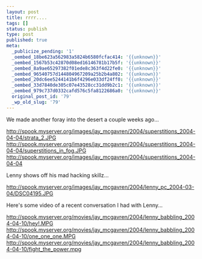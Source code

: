 ```yaml
---
layout: post
title: rrrr....
tags: []
status: publish
type: post
published: true
meta:
  _publicize_pending: '1'
  _oembed_18be623a562983a5824b6580fcfac414: '{{unknown}}'
  _oembed_1567b53c42870d08ed16146781b17b5f: '{{unknown}}'
  _oembed_8a9ae65297382f01ede8c363f4d22fe0: '{{unknown}}'
  _oembed_96540757d144804967209a25b2b4a802: '{{unknown}}'
  _oembed_20dc6ee5244141b6f4296e033df24ff0: '{{unknown}}'
  _oembed_33d7840de305c07e43528cc31dd9b2c1: '{{unknown}}'
  _oembed_979c737d0332cafd576c5fa8122686a0: '{{unknown}}'
  original_post_id: '79'
  _wp_old_slug: '79'
---
```

We made another foray into the desert a couple weeks ago...

http://spook.myserver.org/images/jay_mcgavren/2004/superstitions_2004-04-04/strata_2.JPG
http://spook.myserver.org/images/jay_mcgavren/2004/superstitions_2004-04-04/superstitions_in_fog.JPG
http://spook.myserver.org/images/jay_mcgavren/2004/superstitions_2004-04-04

Lenny shows off his mad hacking skillz...

http://spook.myserver.org/images/jay_mcgavren/2004/lenny_pc_2004-03-04/DSC04195.JPG

Here's some video of a recent conversation I had with Lenny...

http://spook.myserver.org/movies/jay_mcgavren/2004/lenny_babbling_2004-04-10/hey!.MPG
http://spook.myserver.org/movies/jay_mcgavren/2004/lenny_babbling_2004-04-10/one_one_one.MPG
http://spook.myserver.org/movies/jay_mcgavren/2004/lenny_babbling_2004-04-10/fight_the_power.mpg
